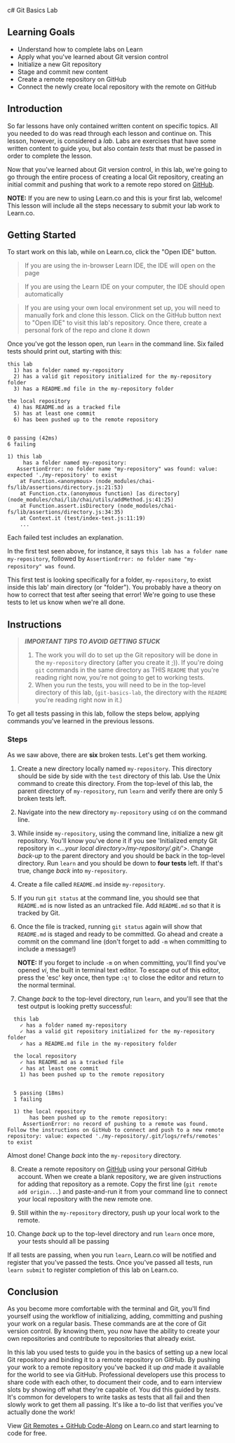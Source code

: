 c# Git Basics Lab

## Learning Goals

- Understand how to complete labs on Learn
- Apply what you've learned about Git version control
- Initialize a new Git repository
- Stage and commit new content
- Create a remote repository on GitHub
- Connect the newly create local repository with the remote on GitHub

## Introduction

So far lessons have only contained written content on specific topics. All you
needed to do was read through each lesson and continue on. This lesson, however,
is considered a _lab_. Labs are exercises that have some written content to
guide you, but also contain _tests_ that must be passed in order to complete
the lesson.

Now that you've learned about Git version control, in this lab, we're going to
go through the entire process of creating a local Git repository, creating an
initial commit and pushing that work to a remote repo stored on
[GitHub][github].

**NOTE:** If you are new to using Learn.co and this is your first lab, welcome!
This lesson will include all the steps necessary to submit your lab work to Learn.co.

## Getting Started

To start work on this lab, while on Learn.co, click the "Open IDE" button.

> If you are using the in-browser Learn IDE, the IDE will open on the page

> If you are using the Learn IDE on your computer, the IDE should open
> automatically

> If you are using your own local environment set up, you will need to manually
> fork and clone this lesson. Click on the GitHub button next to "Open IDE" to
> visit this lab's repository. Once there, create a personal fork of the repo
> and clone it down

Once you've got the lesson open, run `learn` in the command line. Six failed
tests should print out, starting with this:

```text
this lab
  1) has a folder named my-repository
  2) has a valid git repository initialized for the my-repository folder
  3) has a README.md file in the my-repository folder

the local repository
  4) has README.md as a tracked file
  5) has at least one commit
  6) has been pushed up to the remote repository


0 passing (42ms)
6 failing

1) this lab
     has a folder named my-repository:
   AssertionError: no folder name "my-repository" was found: value: expected './my-repository' to exist
    at Function.<anonymous> (node_modules/chai-fs/lib/assertions/directory.js:21:53)
    at Function.ctx.(anonymous function) [as directory] (node_modules/chai/lib/chai/utils/addMethod.js:41:25)
    at Function.assert.isDirectory (node_modules/chai-fs/lib/assertions/directory.js:34:35)
    at Context.it (test/index-test.js:11:19)
    ...
```

Each failed test includes an explanation.

In the first test seen above, for instance, it says `this lab has a folder name
my-repository`, followed by `AssertionError: no folder name "my-repository" was
found`.

This first test is looking specifically for a folder, `my-repository`, to exist
inside this lab' main directory (or "folder"). You probably have a theory on
how to correct that test after seeing that error! We're going to use these
tests to let us know when we're all done.

## Instructions

> ***IMPORTANT TIPS TO AVOID GETTING STUCK***
> 
> 1. The work you will do to set up the Git repository will be done in the
>    `my-repository` directory (after you create it ;)). If you're doing `git`
>    commands in the same directory as THIS `README` that you're reading right
>    now, you're not going to get to working tests.
> 2. When you run the tests, you will need to be in the top-level directory of
>    this lab, (`git-basics-lab`, the directory with the `README` you're reading
>    right now in it.)

To get all tests passing in this lab, follow the steps below, applying commands
you've learned in the previous lessons.

### Steps

As we saw above, there are **six** broken tests. Let's get them working.

1. Create a new directory locally named `my-repository`. This directory should
   be side by side with the `test` directory of this lab. Use the Unix command
   to create this directory. From the top-level of this lab, the parent directory
   of `my-repository`, run `learn` and verify there are only 5 broken tests left.

2. Navigate into the new directory `my-repository` using `cd` on the command
   line.

3. While inside `my-repository`, using the command line, initialize a new git
   repository. You'll know you've done it if you see 'Initialized empty Git
   repository in _<...your local directory>/my-repository/.git/'>_. Change _back-up_
   to the parent directory and you should be back in the top-level directory. Run
   `learn` and you should be down to **four tests** left. If that's true, change
   _back_ into `my-repository`.

4. Create a file called `README.md` inside `my-repository`.

5. If you run `git status` at the command line, you should see that `README.md`
   is now listed as an untracked file. Add `README.md` so that it is tracked by
   Git.

6. Once the file is tracked, running `git status` again will show that
   `README.md` is staged and ready to be committed. Go ahead and create a commit
   on the command line (don't forget to add `-m` when committing to include a
   message!)

   **NOTE:** If you forget to include `-m` on when committing, you'll find you've
   opened _vi_, the built in terminal text editor. To escape out of this editor,
   press the 'esc' key once, then type `:q!` to close the editor and return to
   the normal terminal.

7. Change _back_ to the top-level directory, run `learn`, and you'll see that
   the test output is looking pretty successful:
```text
  this lab
    ✓ has a folder named my-repository
    ✓ has a valid git repository initialized for the my-repository folder
    ✓ has a README.md file in the my-repository folder

  the local repository
    ✓ has README.md as a tracked file
    ✓ has at least one commit
    1) has been pushed up to the remote repository


  5 passing (18ms)
  1 failing

  1) the local repository
       has been pushed up to the remote repository:
     AssertionError: no record of pushing to a remote was found. Follow the instructions on GitHub to connect and push to a new remote repository: value: expected './my-repository/.git/logs/refs/remotes' to exist
```

Almost done! Change _back_ into the `my-repository` directory.

8. Create a remote repository on [GitHub][github] using your personal GitHub
   account. When we create a blank repository, we are given instructions for
   adding that repository as a remote.  Copy the first line (`git remote add
   origin...`) and paste-and-run it from your command line to connect your local
   repository with the new remote one.

9. Still within the `my-repository` directory, push up your local work to the
   remote.

10. Change _back_ up to the top-level directory and run `learn` once more, your
    tests should all be passing

If all tests are passing, when you run `learn`, Learn.co will be notified and
register that you've passed the tests.  Once you've passed all tests, run
`learn submit` to register completion of this lab on Learn.co.

## Conclusion

As you become more comfortable with the terminal and Git, you'll find yourself
using the workflow of initializing, adding, committing and pushing your work on
a regular basis. These commands are at the core of Git version control. By
knowing them, you now have the ability to create your own repositories and
contribute to repositories that already exist.

In this lab you used tests to guide you in the basics of setting up a new local
Git repository and binding it to a remote repository on GitHub. By pushing your
work to a remote repository you've backed it up _and_ made it available for the
world to see via GitHub. Professional developers use this process to share code
with each other, to document their code, and to earn interview slots by showing
off what they're capable of. You did this guided by *tests*. It's common for
developers to write tasks as tests that all fail and then slowly work to get
them all passing. It's like a to-do list that verifies you've actually done the
work!

[github]: https://github.com/
[pr]: https://help.github.com/en/articles/about-pull-requests

<p data-visibility='hidden'>View <a href='https://learn.co/lessons/git-remotes-and-github-lab' title='Git Remotes + GitHub Lab'>Git Remotes + GitHub Code-Along</a> on Learn.co and start learning to code for free.</p>



